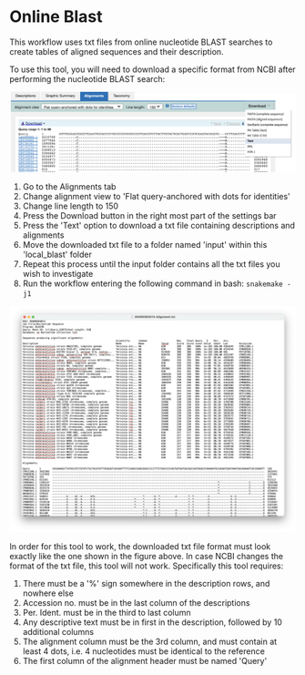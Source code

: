 # Online Blast
This workflow uses txt files from online nucleotide BLAST searches to create tables of aligned sequences and their description.

To use this tool, you will need to download a specific format from NCBI after performing the nucleotide BLAST search:  

![How to download a correctly formatted txt file from an NCBI BLAST search](imgs/blastformat.png?raw=true)

1. Go to the Alignments tab  
2. Change alignment view to 'Flat query-anchored with dots for identities'  
3. Change line length to 150  
4. Press the Download button in the right most part of the settings bar  
5. Press the 'Text' option to download a txt file containing descriptions and alignments  
6. Move the downloaded txt file to a folder named 'input' within this 'local_blast' folder  
7. Repeat this process until the input folder contains all the txt files you wish to investigate
8. Run the workflow entering the following command in bash: ```snakemake -j1```

![Required file format](imgs/fileformat.png?raw=true)

In order for this tool to work, the downloaded txt file format must look exactly like the one shown in the figure above.
In case NCBI changes the format of the txt file, this tool will not work.
Specifically this tool requires:  
1. There must be a '%' sign somewhere in the description rows, and nowhere else  
2. Accession no. must be in the last column of the descriptions
3. Per. Ident. must be in the third to last column
4. Any descriptive text must be in first in the description, followed by 10 additional columns
5. The alignment column must be the 3rd column, and must contain at least 4 dots, i.e. 4 nucleotides must be identical to the reference
6. The first column of the alignment header must be named 'Query'
